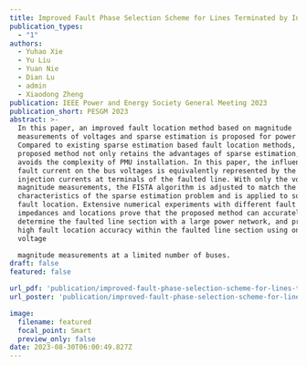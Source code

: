 ```yaml
---
title: Improved Fault Phase Selection Scheme for Lines Terminated by Inverter Based Resources
publication_types:
  - "1"
authors:
  - Yuhao Xie
  - Yu Liu
  - Yuan Nie
  - Dian Lu
  - admin
  - Xiaodong Zheng
publication: IEEE Power and Energy Society General Meeting 2023
publication_short: PESGM 2023
abstract: >-
  In this paper, an improved fault location method based on magnitude
  measurements of voltages and sparse estimation is proposed for power networks.
  Compared to existing sparse estimation based fault location methods, the
  proposed method not only retains the advantages of sparse estimation, but also
  avoids the complexity of PMU installation. In this paper, the influence of
  fault current on the bus voltages is equivalently represented by the bus
  injection currents at terminals of the faulted line. With only the voltage
  magnitude measurements, the FISTA algorithm is adjusted to match the
  characteristics of the sparse estimation problem and is applied to solve for
  fault location. Extensive numerical experiments with different fault types,
  impedances and locations prove that the proposed method can accurately
  determine the faulted line section with a large power network, and presents
  high fault location accuracy within the faulted line section using only
  voltage

  magnitude measurements at a limited number of buses.
draft: false
featured: false

url_pdf: 'publication/improved-fault-phase-selection-scheme-for-lines-terminated-by-inverter-based-resources/paper.pdf'
url_poster: 'publication/improved-fault-phase-selection-scheme-for-lines-terminated-by-inverter-based-resources/poster.pdf'

image:
  filename: featured
  focal_point: Smart
  preview_only: false
date: 2023-08-30T06:00:49.827Z
---
```

